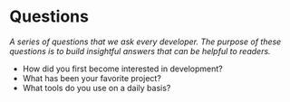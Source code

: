 # Questions
*A series of questions that we ask every developer. The purpose of these questions is to build insightful answers that can be helpful to readers.*

* How did you first become interested in development?
* What has been your favorite project?
* What tools do you use on a daily basis?